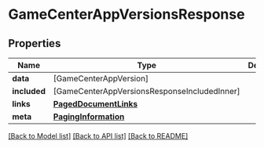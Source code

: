 # GameCenterAppVersionsResponse

## Properties
Name | Type | Description | Notes
------------ | ------------- | ------------- | -------------
**data** | [GameCenterAppVersion] |  | 
**included** | [GameCenterAppVersionsResponseIncludedInner] |  | [optional] 
**links** | [**PagedDocumentLinks**](PagedDocumentLinks.md) |  | 
**meta** | [**PagingInformation**](PagingInformation.md) |  | [optional] 

[[Back to Model list]](../README.md#documentation-for-models) [[Back to API list]](../README.md#documentation-for-api-endpoints) [[Back to README]](../README.md)



